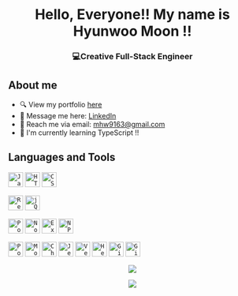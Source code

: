 <h1 align="center">Hello, Everyone!! My name is Hyunwoo Moon !!</h1>
<h3 align="center">💻Creative Full-Stack Engineer</h3>

## About me

- 🔍 View my portfolio <a href="https://portfolio-lemon-six.vercel.app/">here</a>
- 💬 Message me here: <a href="https://www.linkedin.com/in/hyunwoomoon/">LinkedIn</a>
- 💌 Reach me via email: mhw9163@gmail.com
- 📣 I'm currently learning TypeScript !!

## Languages and Tools

<code><img src="https://img.shields.io/badge/JavaScript-323330?style=for-the-badge&logo=javascript&logoColor=F7DF1E" height="30" alt="JavaScript"></code>
<code><img src="https://img.shields.io/badge/HTML5-E34F26?style=for-the-badge&logo=html5&logoColor=white" height="30" alt="HTML5"></code>
<code><img src="https://img.shields.io/badge/CSS3-1572B6?style=for-the-badge&logo=css3&logoColor=white" height="30" alt="CSS3"></code>
<br>

<code><img src="https://img.shields.io/badge/React-30232A?style=for-the-badge&logo=react&logoColor=61DAFB" height="30" alt="React"></code>
<code><img src="https://img.shields.io/badge/jQuery-0769AD?style=for-the-badge&logo=jquery&logoColor=white" height="30" alt="jQuery"></code>
<br>

<code><img src="https://img.shields.io/badge/PostgreSQL-316192?style=for-the-badge&logo=postgresql&logoColor=white" height="30" alt="PostgreSQL"></code>
<code><img src="https://img.shields.io/badge/Node.js-339933?style=for-the-badge&logo=nodedotjs&logoColor=white" height="30" alt="Node.js"></code>
<code><img src="https://img.shields.io/badge/Express.js-000000?style=for-the-badge&logo=express&logoColor=white" height="30" alt="Express.js"></code>
<code><img src="https://img.shields.io/badge/npm-CB3837?style=for-the-badge&logo=npm&logoColor=white" height="30" alt="NPM"></code>
<br>

<code><img src="https://img.shields.io/badge/Postman-FF6C37?style=for-the-badge&logo=Postman&logoColor=white" height="30" alt="Postman"></code>
<code><img src="https://img.shields.io/badge/Mocha-8D6748?style=for-the-badge&logo=Mocha&logoColor=white" height="30" alt="Mocha"></code>
<code><img src="https://img.shields.io/badge/-Chai-319795?style=flat-square&logo=chai&logoColor=white" height="30" alt="Chai"></code>
<code><img src="https://img.shields.io/badge/Jest-C21325?style=for-the-badge&logo=jest&logoColor=white" height="30" alt="Jest"></code>
<code><img src="https://img.shields.io/badge/-Vercel-000000?style=flat-square&logo=vercel&logoColor=white" height="30" alt="Vercel"></code>
<code><img src="https://img.shields.io/badge/-Heroku-430098?style=flat-square&logo=heroku&logoColor=white" height="30" alt="Heroku"></code>
<code><img src="https://img.shields.io/badge/GitHub-100000?style=for-the-badge&logo=github&logoColor=white" height="30" alt="Github"></code>
<code><img src="https://img.shields.io/badge/Git-F05032?style=for-the-badge&logo=git&logoColor=white" height="30" alt="Git"></code>





<p align="center"><img src="https://github-readme-stats.vercel.app/api?username=HyunwooMoon-developer&show_icons=true&theme=graywhite"></p> 
<p align="center"><img src="https://github-readme-stats.vercel.app/api/top-langs?username=HyunwooMoon-developer&show_icons=true&layout=compact" /></p>
